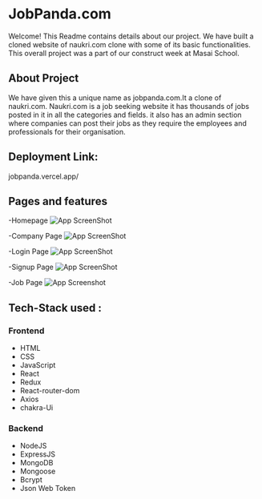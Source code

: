 # JobPanda.com 

Welcome! This Readme contains details about our project. We have built a cloned website of naukri.com clone with some of its basic functionalities. This overall project was a part of our construct week at Masai School.

## About Project
We have given this a unique name as jobpanda.com.It a clone of naukri.com. Naukri.com is a job seeking website it has thousands of jobs posted in it in all the categories and fields. it also has an admin section where companies can post their jobs as they require the employees and professionals for their organisation.

## Deployment Link: 
jobpanda.vercel.app/

## Pages and features 

-Homepage
![App ScreenShot](https://i.imgur.com/6H75fKw.png)


-Company Page
![App ScreenShot](https://i.imgur.com/Ctgu4VC.png)


-Login Page
![App ScreenShot](https://i.imgur.com/g9AQqFn.png)


-Signup Page
![App ScreenShot](https://i.imgur.com/6H75fKw.png)

-Job Page
![App Screenshot](https://i.imgur.com/EyHVY4O.png)


## Tech-Stack used :
### Frontend
- HTML
- CSS
- JavaScript
- React
- Redux
- React-router-dom
- Axios
- chakra-Ui 

### Backend
- NodeJS
- ExpressJS
- MongoDB
- Mongoose
- Bcrypt
- Json Web Token
